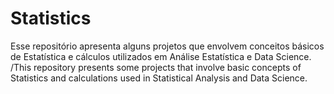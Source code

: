 # Statistics
Esse repositório apresenta alguns projetos que envolvem conceitos básicos de Estatística e cálculos utilizados em Análise Estatística e Data Science. /This repository presents some projects that involve basic concepts of Statistics and calculations used in Statistical Analysis and Data Science. 
